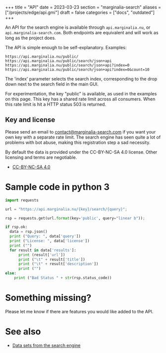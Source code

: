 +++
title = "API"
date = 2023-03-23
section = "marginalia-search"
aliases = ["/projects/edge/api.gmi"]
draft = false
categories = ["docs", "outdated"]
+++

An API for the search engine is available through <span class="text-red-900 dark:text-red-100">`api.marginalia.nu`</span>, or <span class="text-red-900 dark:text-red-100">`api.marginalia-search.com`</span>.  Both endpoints are equivalent and will work as long as the project does.

The API is simple enough to be self-explanatory. Examples:

<div class="overflow-auto text-xs text-gray-700 dark:text-gray-200 p-2">

```
https://api.marginalia.nu/public/
https://api.marginalia.nu/public/search/json+api
https://api.marginalia.nu/public/search/json+api?index=0
https://api.marginalia.nu/public/search/json+api?index=0&count=10
```

</div>

The 'index' parameter selects the search index, corresponding to the drop down next to the search field in the main GUI. 

For experimentation, the key "public" is available, as used in the examples on this page. This key has a shared rate limit across all consumers. When this rate limit is hit a HTTP status 503 is returned. 

## Key and license

Please send an email to contact@marginalia-search.com if you want your own key with a separate rate limit. The search engine has seen quite a lot of problems with bot abuse, making this registration step a sad necessity. 

By default the data is provided under the CC-BY-NC-SA 4.0 license. Other licensing and terms are negotiable.

* [CC-BY-NC-SA 4.0](https://creativecommons.org/licenses/by-nc-sa/4.0/)

# Sample code in python 3
<div class="text-xs overflow-auto">

```python
import requests

url = "https://api.marginalia.nu/{key}/search/{query}";

rsp = requests.get(url.format(key='public', query="linear b"));

if rsp.ok:
  data = rsp.json()
  print ("Query: ", data['query'])
  print ("License: ", data['license'])
  print ("")
  for result in data['results']:
      print (result['url'])
      print ("\t" + result['title'])
      print ("\t" + result['description'])
      print ("")
else:
    print ("Bad Status " + str(rsp.status_code))
```

</div>

# Something missing?

Please let me know if there are features you would like added to the API.

# See also

* [Data sets from the search engine](https://downloads.marginalia.nu/)
